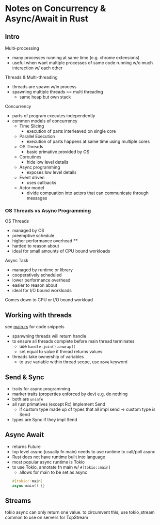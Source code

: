 # Notes on Concurrency & Async/Await in Rust

## Intro

Multi-processing 
- many processes running at same time (e.g. chrome extensions)
- useful when want multiple processes of same code running w/o much interaction w/ each other

Threads & Multi-threading
- threads are spawn w/in process
- spawning multiple threads == multi threading
    - same heap but own stack

Concurrency
- parts of program executes independently
- common models of concurrency
    - Time Slicing
        - execution of parts interleaved on single core
    - Parallel Execution
        - execution of parts happens at same time using multiple cores
    - OS Threads
        - basic primative provided by OS
    - Coroutines
        - hide low level details
    - Async programming
        - exposes low level details
    - Event driven
        - uses callbacks
    - Actor model
        - divide compuation into actors that can communicate through messages

### OS Threads vs Async Programming
OS Threads
- managed by OS
- preemptive schedule
- higher performance overhead **
- harded to reason about
- ideal for small amounts of CPU bound workloads

Async Task
- managed by runtime or library
- cooperatively scheduled
- lower performance overhead
- easier to reason about
- ideal for I/O bound workloads

Comes down to CPU or I/O bound workload

## Working with threads
see [main.rs](./concurrency/main.rs) for code snippets
- spanwning threads will return handle
- to ensure all threads complete before main thread terminates
    - use `handle.join().unwrap()`
    - set equal to value if thread returns values
- threads take ownership of variables
    - to use variable within thread scope, use `move` keyword

## Send & Sync
- traits for async programming
- marker traits (properties enforced by dev) e.g. do nothing
- both are `unsafe`
- all rust primatives (except Rc) implement Send
    - if custom type made up of types that all impl send => custom type is Send
- types are Sync if they impl Send

## Async Await
- returns Future<Output>
- top level async (usually fn main) needs to use runtime to call/poll async
- Rust does not have runtime built into language
- most popular async runtime is Tokio
- to use Tokio, annotate fn main w/ `#[tokio::main]`
    - allows for main to be set as async
    ```rust
    #[tokio::main]
    async main() {}
    ```

## Streams
tokio async can only return one value.
to circumvent this, use tokio_stream
common to use on servers for TcpStream
